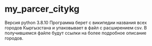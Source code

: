 # my_parcer_citykg
Версия python 3.8.10
Программа берет с википедии названия всех городов Кыргызстана и упаковывает в файл с расширением csv.
В получившемся файле будут ссылки на более подробное описание городов.
